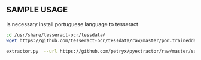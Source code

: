 ## SAMPLE USAGE
Is necessary install portuguese language to tesseract
```bash
cd /usr/share/tesseract-ocr/tessdata/
wget https://github.com/tesseract-ocr/tessdata/raw/master/por.traineddata
```


```bash
extractor.py  --url https://github.com/petryx/pyextractor/raw/master/sample/teste-sambaqui-florianopolis.pdf --out sample_output.csv --config config.yml --lang por
```
